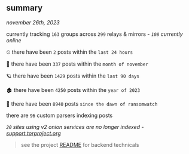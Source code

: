 
## summary
_november 26th, 2023_

currently tracking `163` groups across `299` relays & mirrors - _`108` currently online_

⏲ there have been `2` posts within the `last 24 hours`

🦈 there have been `337` posts within the `month of november`

🪐 there have been `1429` posts within the `last 90 days`

🏚 there have been `4250` posts within the `year of 2023`

🦕 there have been `8940` posts `since the dawn of ransomwatch`

there are `96` custom parsers indexing posts

_`20` sites using v2 onion services are no longer indexed - [support.torproject.org](https://support.torproject.org/onionservices/v2-deprecation/)_

> see the project [README](https://github.com/joshhighet/ransomwatch#ransomwatch--) for backend technicals
